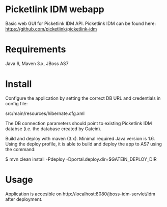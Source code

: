 Picketlink IDM webapp
==========

Basic web GUI for Picketlink IDM API. Picketlink IDM can be found here:
https://github.com/picketlink/picketlink-idm

Requirements
============

Java 6, Maven 3.x, JBoss AS7

Install
=======

Configure the application by setting the correct DB URL and credentials in config file:

src/main/resources/hibernate.cfg.xml

The DB connection parameters should point to existing Picketlink IDM databse (i.e. the database created by Gatein).

Build and deploy with maven (3.x). Minimal required Java version is 1.6. Using the deploy profile, it is able to build and deploy the app to AS7 using the command:

$ mvn clean install -Pdeploy -Dportal.deploy.dir=$GATEIN_DEPLOY_DIR

Usage
=====

Application is accesible on http://localhost:8080/jboss-idm-servlet/idm after deployment.